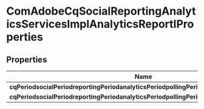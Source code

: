 
# ComAdobeCqSocialReportingAnalyticsServicesImplAnalyticsReportIProperties

## Properties
Name | Type | Description | Notes
------------ | ------------- | ------------- | -------------
**cqPeriodsocialPeriodreportingPeriodanalyticsPeriodpollingPeriodimporterPeriodinterval** | [**ConfigNodePropertyInteger**](ConfigNodePropertyInteger.md) |  |  [optional]
**cqPeriodsocialPeriodreportingPeriodanalyticsPeriodpollingPeriodimporterPeriodpageSize** | [**ConfigNodePropertyInteger**](ConfigNodePropertyInteger.md) |  |  [optional]



